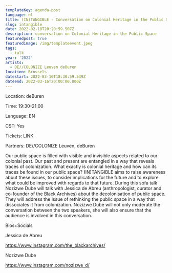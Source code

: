 ```yaml
---
templateKey: agenda-post
language: nl
title: (IN)TANGIBLE - Conversation on Colonial Heritage in the Public Space
slug: intangible
date: 2022-02-18T20:20:59.507Z
description: conversation on Colonial Heritage in the Public Space
featuredpost: true
featuredimage: /img/templateevent.jpeg
tags:
  - talk
year: '2022'
artists:
  - DE//COLONIZE Leuven deBuren
location: Brussels
datestart: 2022-03-16T18:30:59.539Z
dateend: 2022-03-16T20:00:00.000Z
---
```

Location: deBuren

Time: 19:30-21:00

Language: EN

CST: Yes

Tickets: LINK

Partners: DE//COLONIZE Leuven, deBuren

Our public space is filled with visible and invisible aspects related to our colonial past. Our past and present are entangled in a way that reveals traces of colonization. What exactly is colonial heritage and how can its traces be found in our public space? (IN)TANGIBLE aims to raise awareness about these issues, to consider implications for the future and to explore what could be improved with regards to that future. During this sofa talk Nozizwe Dube will talk with Jessica de Abreu (anthropologist, curator and co-founder of the Black Archives) about the decolonisation of public space. They will address the issue of rethinking the public space in a way that dissociates it from colonization. Nozizwe Dube will not only moderate the conversation between the two speakers, she will also ensure that the audience is involved in this conversation.

Bios+Socials

Jessica de Abreu

https://www.instagram.com/the_blackarchives/

Nozizwe Dube

https://www.instagram.com/nozizwe_d/
